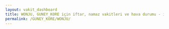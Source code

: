 ```yaml
---
layout: vakit_dashboard
title: WONJU, GUNEY_KORE için iftar, namaz vakitleri ve hava durumu - ilçe/eyalet seç
permalink: /GUNEY_KORE/WONJU/
---
```


<script type="text/javascript">
  var GLOBAL_COUNTRY = 'GUNEY_KORE';
  var GLOBAL_CITY = 'WONJU';
  var GLOBAL_STATE = '';
  var lat = 72;
  var lon = 21;
</script>
